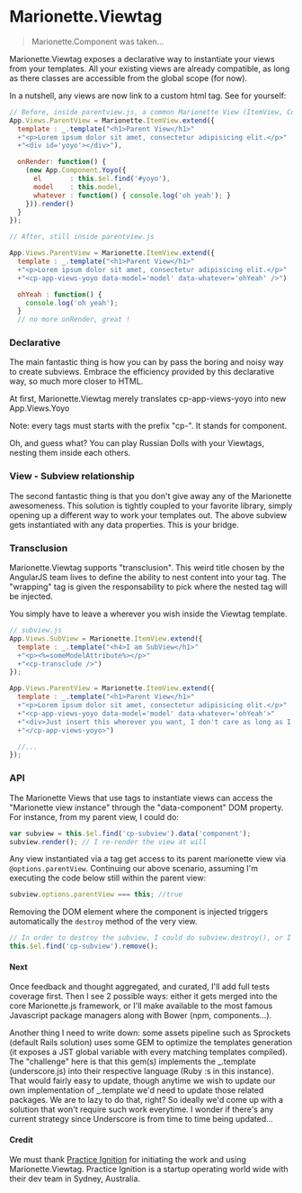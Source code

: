 # Marionette.Viewtag

> Marionette.Component was taken...

Marionette.Viewtag exposes a declarative way to instantiate your views from your templates. All your existing views are already compatible, as long as there classes are accessible from the global scope (for now).

In a nutshell, any views are now link to a custom html tag. See for yourself:

```javascript
// Before, inside parentview.js, a common Marionette View (ItemView, CompositeView... whatever)
App.Views.ParentView = Marionette.ItemView.extend({
  template : _.template("<h1>Parent View</h1>"
  +"<p>Lorem ipsum dolor sit amet, consectetur adipisicing elit.</p>"
  +"<div id='yoyo'></div>"),

  onRender: function() {
    (new App.Component.Yoyo({
      el       : this.$el.find('#yoyo'),
      model    : this.model,
      whatever : function() { console.log('oh yeah'); }
    })).render()
  }
});

// After, still inside parentview.js

App.Views.ParentView = Marionette.ItemView.extend({
  template : _.template("<h1>Parent View</h1>"
  +"<p>Lorem ipsum dolor sit amet, consectetur adipisicing elit.</p>"
  +"<cp-app-views-yoyo data-model='model' data-whatever='ohYeah' />")

  ohYeah : function() {
    console.log('oh yeah');
  }
  // no more onRender, great !
```

### Declarative
The main fantastic thing is how you can by pass the boring and noisy way to create subviews. Embrace the efficiency provided by this declarative way, so much more closer to HTML.

At first, Marionette.Viewtag merely translates cp-app-views-yoyo into new App.Views.Yoyo

Note: every tags must starts with the prefix "cp-". It stands for component.

Oh, and guess what? You can play Russian Dolls with your Viewtags, nesting them inside each others.


### View - Subview relationship
The second fantastic thing is that you don't give away any of the Marionette awesomeness. This solution is tightly coupled to your favorite library, simply opening up a different way to work your templates out. The above subview gets instantiated with any data properties. This is your bridge.


### Transclusion
Marionette.Viewtag supports "transclusion". This weird title chosen by the AngularJS team lives to define the ability to nest content into your tag. The "wrapping" tag is given the responsability to pick where the nested tag will be injected.

You simply have to leave a <cp-transclude /> wherever you wish inside the Viewtag template.

```javascript
// subview.js
App.Views.SubView = Marionette.ItemView.extend({
  template : _.template("<h4>I am SubView</h1>"
  +"<p><%=someModelAttribute%></p>"
  +"<cp-transclude />")
});

App.Views.ParentView = Marionette.ItemView.extend({
  template : _.template("<h1>Parent View</h1>"
  +"<p>Lorem ipsum dolor sit amet, consectetur adipisicing elit.</p>"
  +"<cp-app-views-yoyo data-model='model' data-whatever='ohYeah'>"
  +"<div>Just insert this wherever you want, I don't care as long as I'm inside the Yoyo.</div>"
  +"</cp-app-views-yoyo>")

  //...
});

```


### API

The Marionette Views that use tags to instantiate views can access the "Marionette view instance" through the "data-component" DOM property. For instance, from my parent view, I could do:
```javascript
var subview = this.$el.find('cp-subview').data('component');
subview.render(); // I re-render the view at will
```

Any view instantiated via a tag get access to its parent marionette view via ```@options.parentView```. Continuing our above scenario, assuming I'm executing the code below still within the parent view:
```javascript
subview.options.parentView === this; //true
```

Removing the DOM element where the component is injected triggers automatically the ```destroy``` method of the very view.
```javascript
// In order to destroy the subview, I could do subview.destroy(), or I could do:
this.$el.find('cp-subview').remove();
```

#### Next
Once feedback and thought aggregated, and curated, I'll add full tests coverage first. Then I see 2 possible ways: either it gets merged into the core Marionette.js framework, or I'll make available to the most famous Javascript package managers along with Bower (npm, components...).

Another thing I need to write down: some assets pipeline such as Sprockets (default Rails solution) uses some GEM to optimize the templates generation (it exposes a JST global variable with every matching templates compiled). The "challenge" here is that this gem(s) implements the _.template (underscore.js) into their respective language (Ruby :s in this instance). That would fairly easy to update, though anytime we wish to update our own implementation of _.template we'd need to update those related packages. We are to lazy to do that, right? So ideally we'd come up with a solution that won't require such work everytime. I wonder if there's any current strategy since Underscore is from time to time being updated...

#### Credit
We must thank [Practice Ignition](http://practiceignition.com) for initiating the work and using Marionette.Viewtag. Practice Ignition is a startup operating world wide with their dev team in Sydney, Australia.

